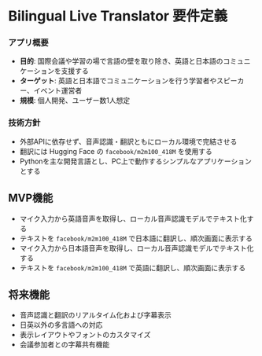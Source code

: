 # Bilingual Live Translator 要件定義

### アプリ概要
- **目的**: 国際会議や学習の場で言語の壁を取り除き、英語と日本語のコミュニケーションを支援する
- **ターゲット**: 英語と日本語でコミュニケーションを行う学習者やスピーカー、イベント運営者
- **規模**: 個人開発、ユーザー数1人想定

### 技術方針
- 外部APIに依存せず、音声認識・翻訳ともにローカル環境で完結させる
- 翻訳には Hugging Face の `facebook/m2m100_418M` を使用する
- Pythonを主な開発言語とし、PC上で動作するシンプルなアプリケーションとする

## MVP機能
- マイク入力から英語音声を取得し、ローカル音声認識モデルでテキスト化する
- テキストを `facebook/m2m100_418M` で日本語に翻訳し、順次画面に表示する
- マイク入力から日本語音声を取得し、ローカル音声認識モデルでテキスト化する
- テキストを `facebook/m2m100_418M` で英語に翻訳し、順次画面に表示する

## 将来機能
- 音声認識と翻訳のリアルタイム化および字幕表示
- 日英以外の多言語への対応
- 表示レイアウトやフォントのカスタマイズ
- 会議参加者との字幕共有機能
